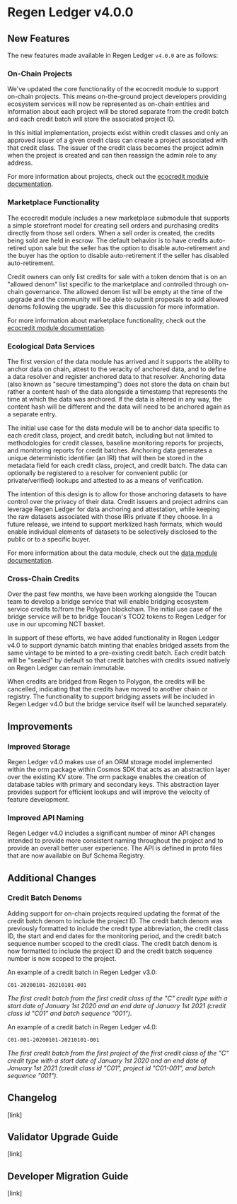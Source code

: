 # Regen Ledger v4.0.0

## New Features

The new features made available in Regen Ledger `v4.0.0` are as follows:

### On-Chain Projects

We've updated the core functionality of the ecocredit module to support on-chain projects. This means on-the-ground project developers providing ecosystem services will now be represented as on-chain entities and information about each project will be stored separate from the credit batch and each credit batch will store the associated project ID.

In this initial implementation, projects exist within credit classes and only an approved issuer of a given credit class can create a project associated with that credit class. The issuer of the credit class becomes the project admin when the project is created and can then reassign the admin role to any address.

For more information about projects, check out the [ecocredit module documentation](https://docs.regen.network/modules/ecocredit/).

### Marketplace Functionality

The ecocredit module includes a new marketplace submodule that supports a simple storefront model for creating sell orders and purchasing credits directly from those sell orders. When a sell order is created, the credits being sold are held in escrow. The default behavior is to have credits auto-retired upon sale but the seller has the option to disable auto-retirement and the buyer has the option to disable auto-retirement if the seller has disabled auto-retirement.

Credit owners can only list credits for sale with a token denom that is on an "allowed denom" list specific to the marketplace and controlled through on-chain governance. The allowed denom list will be empty at the time of the upgrade and the community will be able to submit proposals to add allowed denoms following the upgrade. See this discussion for more information.

For more information about marketplace functionality, check out the [ecocredit module documentation](https://docs.regen.network/modules/ecocredit/).

### Ecological Data Services

The first version of the data module has arrived and it supports the ability to anchor data on chain, attest to the veracity of anchored data, and to define a data resolver and register anchored data to that resolver. Anchoring data (also known as "secure timestamping") does not store the data on chain but rather a content hash of the data alongside a timestamp that represents the time at which the data was anchored. If the data is altered in any way, the content hash will be different and the data will need to be anchored again as a separate entry.

The initial use case for the data module will be to anchor data specific to each credit class, project, and credit batch, including but not limited to methodologies for credit classes, baseline monitoring reports for projects, and monitoring reports for credit batches. Anchoring data generates a unique deterministic identifier (an IRI) that will then be stored in the metadata field for each credit class, project, and credit batch. The data can optionally be registered to a resolver for convenient public (or private/verified) lookups and attested to as a means of verification.

The intention of this design is to allow for those anchoring datasets to have control over the privacy of their data. Credit issuers and project admins can leverage Regen Ledger for data anchoring and attestation, while keeping the raw datasets associated with those IRIs private if they choose. In a future release, we intend to support merklized hash formats, which would enable individual elements of datasets to be selectively disclosed to the public or to a specific buyer.

For more information about the data module, check out the [data module documentation](https://docs.regen.network/modules/data/).

### Cross-Chain Credits

Over the past few months, we have been working alongside the Toucan team to develop a bridge service that will enable bridging ecosystem service credits to/from the Polygon blockchain. The initial use case of the bridge service will be to bridge Toucan's TCO2 tokens to Regen Ledger for use in our upcoming NCT basket.

In support of these efforts, we have added functionality in Regen Ledger v4.0 to support dynamic batch minting that enables bridged assets from the same vintage to be minted to a pre-existing credit batch. Each credit batch will be "sealed" by default so that credit batches with credits issued natively on Regen Ledger can remain immutable.

When credits are bridged from Regen to Polygon, the credits will be cancelled, indicating that the credits have moved to another chain or registry. The functionality to support bridging assets will be included in Regen Ledger v4.0 but the bridge service itself will be launched separately.

## Improvements

### Improved Storage

Regen Ledger v4.0 makes use of an ORM storage model implemented within the orm package within Cosmos SDK that acts as an abstraction layer over the existing KV store. The orm package enables the creation of database tables with primary and secondary keys. This abstraction layer provides support for efficient lookups and will improve the velocity of feature development.

### Improved API Naming

Regen Ledger v4.0 includes a significant number of minor API changes intended to provide more consistent naming throughout the project and to provide an overall better user experience. The API is defined in proto files that are now available on Buf Schema Registry.

## Additional Changes

### Credit Batch Denoms

Adding support for on-chain projects required updating the format of the credit batch denom to include the project ID. The credit batch denom was previously formatted to include the credit type abbreviation, the credit class ID, the start and end dates for the monitoring period, and the credit batch sequence number scoped to the credit class. The credit batch denom is now formatted to include the project ID and the credit batch sequence number is now scoped to the project.

An example of a credit batch in Regen Ledger v3.0:

```
C01-20200101-20210101-001
```

*The first credit batch from the first credit class of the "C" credit type with a start date of January 1st 2020 and an end date of January 1st 2021 (credit class id "C01" and batch sequence "001").*

An example of a credit batch in Regen Ledger v4.0:

```
C01-001-20200101-20210101-001
```

*The first credit batch from the first project of the first credit class of the "C" credit type with a start date of January 1st 2020 and an end date of January 1st 2021 (credit class id "C01", project id "C01-001", and batch sequence "001").*

## Changelog

[link]

## Validator Upgrade Guide

[link]

## Developer Migration Guide

[link]
